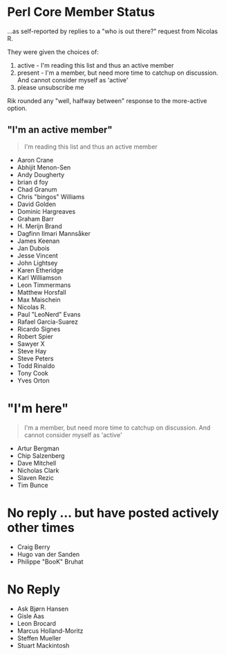 # Perl Core Member Status

…as self-reported by replies to a "who is out there?" request from Nicolas R.

They were given the choices of:

1. active - I'm reading this list and thus an active member
2. present - I'm a member, but need more time to catchup on discussion. And cannot consider myself as 'active'
3. please unsubscribe me

Rik rounded any "well, halfway between" response to the more-active option.

## "I'm an active member"

> I'm reading this list and thus an active member

* Aaron Crane
* Abhijit Menon-Sen
* Andy Dougherty
* brian d foy
* Chad Granum
* Chris "bingos" Williams
* David Golden
* Dominic Hargreaves
* Graham Barr
* H. Merijn Brand
* Dagfinn Ilmari Mannsåker
* James Keenan
* Jan Dubois
* Jesse Vincent
* John Lightsey
* Karen Etheridge
* Karl Williamson
* Leon Timmermans
* Matthew Horsfall
* Max Maischein
* Nicolas R.
* Paul "LeoNerd" Evans
* Rafael Garcia-Suarez
* Ricardo Signes
* Robert Spier
* Sawyer X
* Steve Hay
* Steve Peters
* Todd Rinaldo
* Tony Cook
* Yves Orton

# "I'm here"

> I'm a member, but need more time to catchup on discussion. And cannot
> consider myself as 'active'

* Artur Bergman
* Chip Salzenberg
* Dave Mitchell
* Nicholas Clark
* Slaven Rezic
* Tim Bunce

# No reply … but have posted actively other times

* Craig Berry
* Hugo van der Sanden
* Philippe "BooK" Bruhat

# No Reply

* Ask Bjørn Hansen
* Gisle Aas
* Leon Brocard
* Marcus Holland-Moritz
* Steffen Mueller
* Stuart Mackintosh

